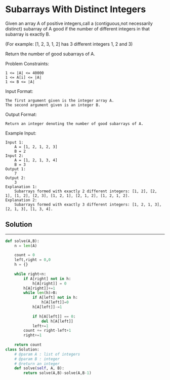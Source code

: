 <h1>Subarrays With Distinct Integers</h1>

<p>
Given an array A of positive integers,call a (contiguous,not necessarily distinct) subarray of A good if the number of different integers in that subarray is exactly B.

(For example: [1, 2, 3, 1, 2] has 3 different integers 1, 2 and 3)

Return the number of good subarrays of A.

Problem Constraints:

    1 <= |A| <= 40000
    1 <= A[i] <= |A|
    1 <= B <= |A|
Input Format:

    The first argument given is the integer array A.
    The second argument given is an integer B.

Output Format:

    Return an integer denoting the number of good subarrays of A.
Example Input:

    Input 1:
        A = [1, 2, 1, 2, 3]
        B = 2
    Input 2:
        A = [1, 2, 1, 3, 4]
        B = 3
    Output 1:
        7
    Output 2:
        3
    Explanation 1:
        Subarrays formed with exactly 2 different integers: [1, 2], [2, 1], [1, 2], [2, 3], [1, 2, 1], [2, 1, 2], [1, 2, 1, 2].
    Explanation 2:
        Subarrays formed with exactly 3 different integers: [1, 2, 1, 3], [2, 1, 3], [1, 3, 4].
</p>

<h2>Solution</h2>

***

```python
def solve(A,B):
    n = len(A)
    
    count = 0
    left,right = 0,0
    h = {}
    
    while right<n:
        if A[right] not in h:
            h[A[right]] = 0
        h[A[right]]+=1
        while len(h)>B:
            if A[left] not in h:
                h[A[left]]=0
            h[A[left]]-=1
            
            if h[A[left]] == 0:
                del h[A[left]]
            left+=1
        count += right-left+1
        right+=1
    
    return count
class Solution:
    # @param A : list of integers
    # @param B : integer
    # @return an integer
    def solve(self, A, B):
        return solve(A,B)-solve(A,B-1)
```